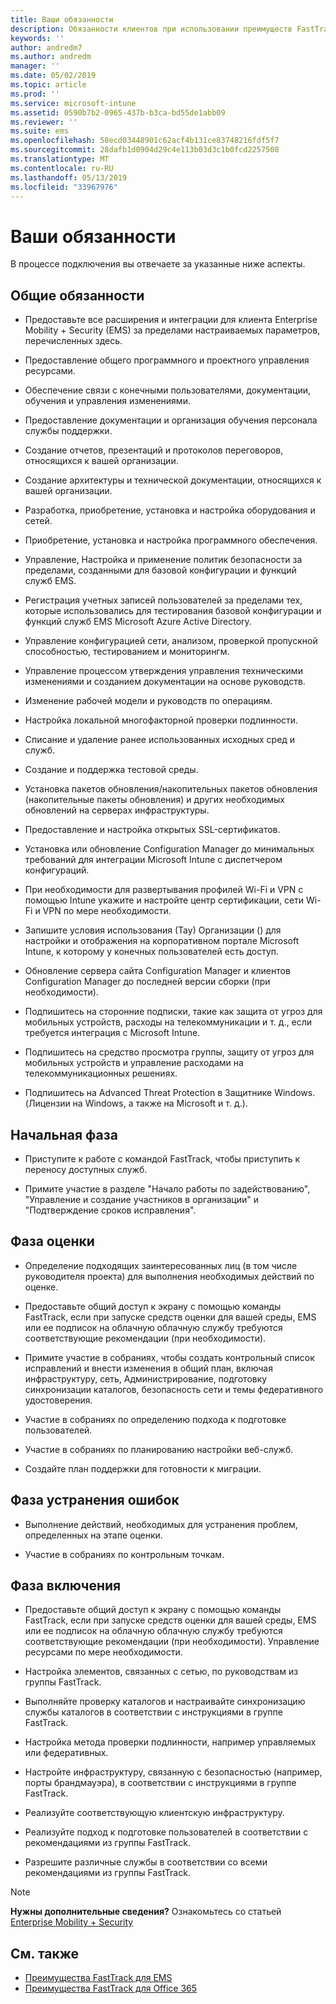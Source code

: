 ```yaml
---
title: Ваши обязанности
description: Обязанности клиентов при использовании преимуществ FastTrack Center
keywords: ''
author: andredm7
ms.author: andredm
manager: ''
ms.date: 05/02/2019
ms.topic: article
ms.prod: ''
ms.service: microsoft-intune
ms.assetid: 0590b7b2-0965-437b-b3ca-bd55de1abb09
ms.reviewer: ''
ms.suite: ems
ms.openlocfilehash: 58ecd03448901c62acf4b131ce83748216fdf5f7
ms.sourcegitcommit: 28dafb1d0904d29c4e113b03d3c1b0fcd2257508
ms.translationtype: MT
ms.contentlocale: ru-RU
ms.lasthandoff: 05/13/2019
ms.locfileid: "33967976"
---
```

# <a name="your-responsibilities"></a>Ваши обязанности

В процессе подключения вы отвечаете за указанные ниже аспекты.

## <a name="general-responsibilities"></a>Общие обязанности

-   Предоставьте все расширения и интеграции для клиента Enterprise Mobility + Security (EMS) за пределами настраиваемых параметров, перечисленных здесь.

-   Предоставление общего программного и проектного управления ресурсами.

-   Обеспечение связи с конечными пользователями, документации, обучения и управления изменениями.

-   Предоставление документации и организация обучения персонала службы поддержки.

-   Создание отчетов, презентаций и протоколов переговоров, относящихся к вашей организации.

-   Создание архитектуры и технической документации, относящихся к вашей организации.

-   Разработка, приобретение, установка и настройка оборудования и сетей.

-   Приобретение, установка и настройка программного обеспечения.

-   Управление, Настройка и применение политик безопасности за пределами, созданными для базовой конфигурации и функций служб EMS.

-   Регистрация учетных записей пользователей за пределами тех, которые использовались для тестирования базовой конфигурации и функций служб EMS Microsoft Azure Active Directory.

-   Управление конфигурацией сети, анализом, проверкой пропускной способностью, тестированием и мониторингм.

-   Управление процессом утверждения управления техническими изменениями и созданием документации на основе руководств.

-   Изменение рабочей модели и руководств по операциям.

-   Настройка локальной многофакторной проверки подлинности.

-   Списание и удаление ранее использованных исходных сред и служб.

-   Создание и поддержка тестовой среды.

-   Установка пакетов обновления/накопительных пакетов обновления (накопительные пакеты обновления) и других необходимых обновлений на серверах инфраструктуры.

-   Предоставление и настройка открытых SSL-сертификатов.

-   Установка или обновление Configuration Manager до минимальных требований для интеграции Microsoft Intune с диспетчером конфигураций.

-   При необходимости для развертывания профилей Wi-Fi и VPN с помощью Intune укажите и настройте центр сертификации, сети Wi-Fi и VPN по мере необходимости.

-   Запишите условия использования (Тау) Организации () для настройки и отображения на корпоративном портале Microsoft Intune, к которому у конечных пользователей есть доступ.

-   Обновление сервера сайта Configuration Manager и клиентов Configuration Manager до последней версии сборки (при необходимости).

-   Подпишитесь на сторонние подписки, такие как защита от угроз для мобильных устройств, расходы на телекоммуникации и т. д., если требуется интеграция с Microsoft Intune.

-   Подпишитесь на средство просмотра группы, защиту от угроз для мобильных устройств и управление расходами на телекоммуникационных решениях.

-   Подпишитесь на Advanced Threat Protection в Защитнике Windows. (Лицензии на Windows, а также на Microsoft и т. д.).

## <a name="initiate-phase"></a>Начальная фаза

-   Приступите к работе с командой FastTrack, чтобы приступить к переносу доступных служб.

-   Примите участие в разделе "Начало работы по задействованию", "Управление и создание участников в организации" и "Подтверждение сроков исправления".

## <a name="assess-phase"></a>Фаза оценки

-   Определение подходящих заинтересованных лиц (в том числе руководителя проекта) для выполнения необходимых действий по оценке.

-   Предоставьте общий доступ к экрану с помощью команды FastTrack, если при запуске средств оценки для вашей среды, EMS или ее подписок на облачную облачную службу требуются соответствующие рекомендации (при необходимости).

-   Примите участие в собраниях, чтобы создать контрольный список исправлений и внести изменения в общий план, включая инфраструктуру, сеть, Администрирование, подготовку синхронизации каталогов, безопасность сети и темы федеративного удостоверения.

-   Участие в собраниях по определению подхода к подготовке пользователей.

-   Участие в собраниях по планированию настройки веб-служб.

-   Создайте план поддержки для готовности к миграции.

## <a name="remediate-phase"></a>Фаза устранения ошибок

-   Выполнение действий, необходимых для устранения проблем, определенных на этапе оценки.

-   Участие в собраниях по контрольным точкам.

## <a name="enable-phase"></a>Фаза включения

-   Предоставьте общий доступ к экрану с помощью команды FastTrack, если при запуске средств оценки для вашей среды, EMS или ее подписок на облачную облачную службу требуются соответствующие рекомендации (при необходимости). Управление ресурсами по мере необходимости.

-   Настройка элементов, связанных с сетью, по руководствам из группы FastTrack.

-   Выполняйте проверку каталогов и настраивайте синхронизацию службы каталогов в соответствии с инструкциями в группе FastTrack.

-   Настройка метода проверки подлинности, например управляемых или федеративных. 

-   Настройте инфраструктуру, связанную с безопасностью (например, порты брандмауэра), в соответствии с инструкциями в группе FastTrack.

-   Реализуйте соответствующую клиентскую инфраструктуру.

-   Реализуйте подход к подготовке пользователей в соответствии с рекомендациями из группы FastTrack.

-   Разрешите различные службы в соответствии со всеми рекомендациями из группы FastTrack.

> [!NOTE]
> **Нужны дополнительные сведения?** Ознакомьтесь со статьей [Enterprise Mobility + Security](https://www.microsoft.com/en-us/cloud-platform/enterprise-mobility)

## <a name="see-also"></a>См. также

- [Преимущества FastTrack для EMS](EMS-fasttrack-benefit-for-EMS.md)
- [Преимущества FastTrack для Office 365](O365-fasttrack-benefit-for-office-365.md)

